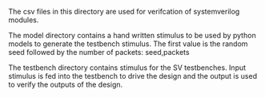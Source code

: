 The csv files in this directory are used for verifcation of systemverilog modules.

The model directory contains a hand written stimulus to be used by python models to generate the testbench stimulus. 
The first value is the random seed followed by the number of packets:
    seed,packets
    
The testbench directory contains stimulus for the SV testbenches. Input stimulus is fed into the testbench to drive the design and the output is used to verify the outputs of the design.